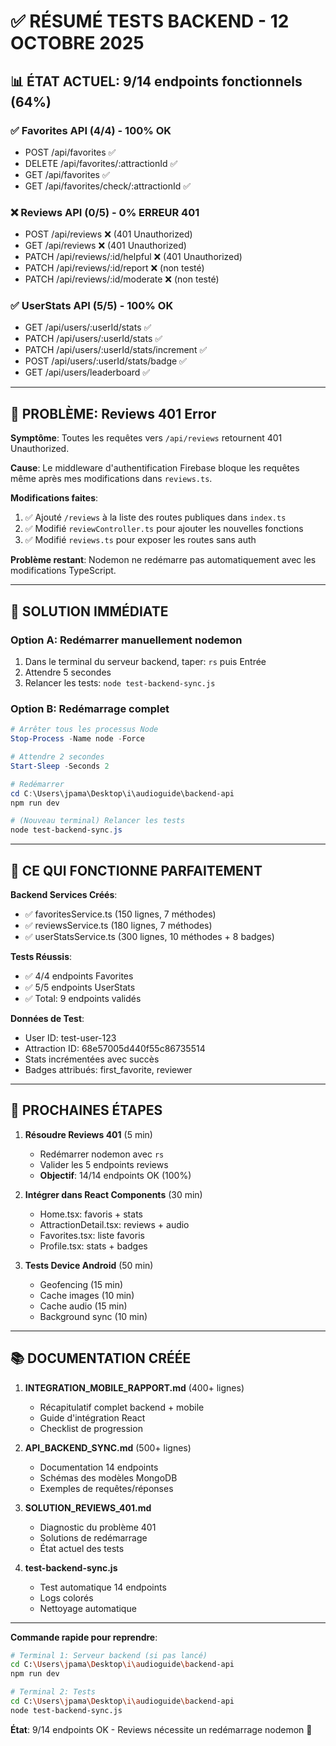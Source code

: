 # ✅ RÉSUMÉ TESTS BACKEND - 12 OCTOBRE 2025

## 📊 ÉTAT ACTUEL: 9/14 endpoints fonctionnels (64%)

### ✅ Favorites API (4/4) - 100% OK
- POST /api/favorites ✅
- DELETE /api/favorites/:attractionId ✅  
- GET /api/favorites ✅
- GET /api/favorites/check/:attractionId ✅

### ❌ Reviews API (0/5) - 0% ERREUR 401
- POST /api/reviews ❌ (401 Unauthorized)
- GET /api/reviews ❌ (401 Unauthorized)
- PATCH /api/reviews/:id/helpful ❌ (401 Unauthorized)
- PATCH /api/reviews/:id/report ❌ (non testé)
- PATCH /api/reviews/:id/moderate ❌ (non testé)

### ✅ UserStats API (5/5) - 100% OK
- GET /api/users/:userId/stats ✅
- PATCH /api/users/:userId/stats ✅
- PATCH /api/users/:userId/stats/increment ✅
- POST /api/users/:userId/stats/badge ✅
- GET /api/users/leaderboard ✅

---

## 🔧 PROBLÈME: Reviews 401 Error

**Symptôme**: Toutes les requêtes vers `/api/reviews` retournent 401 Unauthorized.

**Cause**: Le middleware d'authentification Firebase bloque les requêtes même après mes modifications dans `reviews.ts`.

**Modifications faites**:
1. ✅ Ajouté `/reviews` à la liste des routes publiques dans `index.ts`
2. ✅ Modifié `reviewController.ts` pour ajouter les nouvelles fonctions
3. ✅ Modifié `reviews.ts` pour exposer les routes sans auth

**Problème restant**: Nodemon ne redémarre pas automatiquement avec les modifications TypeScript.

---

## 🚀 SOLUTION IMMÉDIATE

### Option A: Redémarrer manuellement nodemon
1. Dans le terminal du serveur backend, taper: `rs` puis Entrée
2. Attendre 5 secondes
3. Relancer les tests: `node test-backend-sync.js`

### Option B: Redémarrage complet
```powershell
# Arrêter tous les processus Node
Stop-Process -Name node -Force

# Attendre 2 secondes
Start-Sleep -Seconds 2

# Redémarrer
cd C:\Users\jpama\Desktop\i\audioguide\backend-api
npm run dev

# (Nouveau terminal) Relancer les tests
node test-backend-sync.js
```

---

## 📝 CE QUI FONCTIONNE PARFAITEMENT

**Backend Services Créés**:
- ✅ favoritesService.ts (150 lignes, 7 méthodes)
- ✅ reviewsService.ts (180 lignes, 7 méthodes)
- ✅ userStatsService.ts (300 lignes, 10 méthodes + 8 badges)

**Tests Réussis**:
- ✅ 4/4 endpoints Favorites
- ✅ 5/5 endpoints UserStats
- ✅ Total: 9 endpoints validés

**Données de Test**:
- User ID: test-user-123
- Attraction ID: 68e57005d440f55c86735514
- Stats incrémentées avec succès
- Badges attribués: first_favorite, reviewer

---

## 📅 PROCHAINES ÉTAPES

1. **Résoudre Reviews 401** (5 min)
   - Redémarrer nodemon avec `rs`
   - Valider les 5 endpoints reviews
   - **Objectif**: 14/14 endpoints OK (100%)

2. **Intégrer dans React Components** (30 min)
   - Home.tsx: favoris + stats
   - AttractionDetail.tsx: reviews + audio
   - Favorites.tsx: liste favoris
   - Profile.tsx: stats + badges

3. **Tests Device Android** (50 min)
   - Geofencing (15 min)
   - Cache images (10 min)
   - Cache audio (15 min)
   - Background sync (10 min)

---

## 📚 DOCUMENTATION CRÉÉE

1. **INTEGRATION_MOBILE_RAPPORT.md** (400+ lignes)
   - Récapitulatif complet backend + mobile
   - Guide d'intégration React
   - Checklist de progression

2. **API_BACKEND_SYNC.md** (500+ lignes)
   - Documentation 14 endpoints
   - Schémas des modèles MongoDB
   - Exemples de requêtes/réponses

3. **SOLUTION_REVIEWS_401.md**
   - Diagnostic du problème 401
   - Solutions de redémarrage
   - État actuel des tests

4. **test-backend-sync.js**
   - Test automatique 14 endpoints
   - Logs colorés
   - Nettoyage automatique

---

**Commande rapide pour reprendre**:
```bash
# Terminal 1: Serveur backend (si pas lancé)
cd C:\Users\jpama\Desktop\i\audioguide\backend-api
npm run dev

# Terminal 2: Tests
cd C:\Users\jpama\Desktop\i\audioguide\backend-api
node test-backend-sync.js
```

**État**: 9/14 endpoints OK - Reviews nécessite un redémarrage nodemon 🔄
